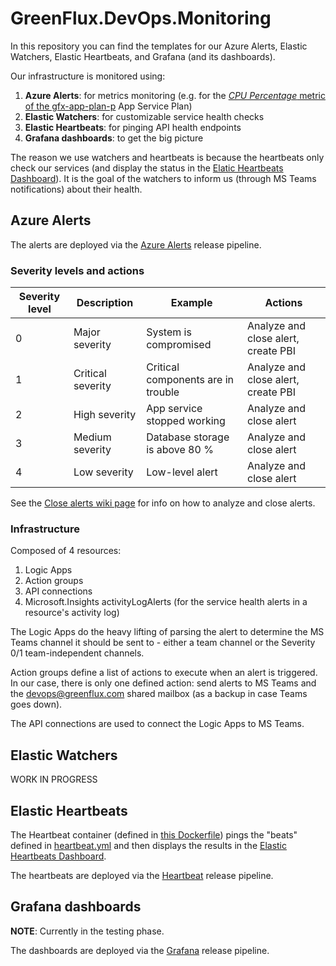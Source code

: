 # GreenFlux.DevOps.Monitoring

In this repository you can find the templates for our Azure Alerts, Elastic Watchers, Elastic Heartbeats, and Grafana (and its dashboards).

Our infrastructure is monitored using:

1. **Azure Alerts**: for metrics monitoring (e.g. for the [_CPU Percentage_ metric of the gfx-app-plan-p](https://portal.azure.com/#@greenflux.com/blade/Microsoft_Azure_MonitoringMetrics/Metrics.ReactView/Referer/MetricsExplorer/ResourceId/%2Fsubscriptions%2F58d729f3-33af-4981-84ca-93e537fbdfbc%2FresourceGroups%2Fgfx-app-p%2Fproviders%2FMicrosoft.Web%2Fserverfarms%2Fgfx-app-plan-p/TimeContext/%7B%22relative%22%3A%7B%22duration%22%3A86400000%7D%2C%22showUTCTime%22%3Afalse%2C%22grain%22%3A1%7D/ChartDefinition/%7B%22v2charts%22%3A%5B%7B%22metrics%22%3A%5B%7B%22resourceMetadata%22%3A%7B%22id%22%3A%22%2Fsubscriptions%2F58d729f3-33af-4981-84ca-93e537fbdfbc%2FresourceGroups%2Fgfx-app-p%2Fproviders%2FMicrosoft.Web%2Fserverfarms%2Fgfx-app-plan-p%22%7D%2C%22name%22%3A%22CpuPercentage%22%2C%22aggregationType%22%3A4%2C%22namespace%22%3A%22microsoft.web%2Fserverfarms%22%2C%22metricVisualization%22%3A%7B%22displayName%22%3A%22CPU%20Percentage%22%7D%7D%5D%2C%22title%22%3A%22Avg%20CPU%20Percentage%20for%20gfx-app-plan-p%22%2C%22titleKind%22%3A1%2C%22visualization%22%3A%7B%22chartType%22%3A2%2C%22legendVisualization%22%3A%7B%22isVisible%22%3Atrue%2C%22position%22%3A2%2C%22hideSubtitle%22%3Afalse%7D%2C%22axisVisualization%22%3A%7B%22x%22%3A%7B%22isVisible%22%3Atrue%2C%22axisType%22%3A2%7D%2C%22y%22%3A%7B%22isVisible%22%3Atrue%2C%22axisType%22%3A1%7D%7D%7D%7D%5D%7D) App Service Plan)
2. **Elastic Watchers**: for customizable service health checks
3. **Elastic Heartbeats**: for pinging API health endpoints
4. **Grafana dashboards**: to get the big picture

The reason we use watchers and heartbeats is because the heartbeats only check our services (and display the status in the [Elatic Heartbeats Dashboard](https://aa72c8caf80943bab3ce3eb7a4bc0530.westeurope.azure.elastic-cloud.com:9243/app/uptime)). It is the goal of the watchers to inform us (through MS Teams notifications) about their health.

## Azure Alerts

The alerts are deployed via the [Azure Alerts](https://dev.azure.com/greenflux/Shared/_release?view=mine&_a=releases&definitionId=9) release pipeline.

### Severity levels and actions

| Severity level | Description       | Example                            | Actions                             |
|----------------|-------------------|------------------------------------|-------------------------------------|
| 0              | Major severity    | System is compromised              | Analyze and close alert, create PBI |
| 1              | Critical severity | Critical components are in trouble | Analyze and close alert, create PBI |
| 2              | High severity     | App service stopped working        | Analyze and close alert             |
| 3              | Medium severity   | Database storage is above 80 %     | Analyze and close alert             |
| 4              | Low severity      | Low-level alert                    | Analyze and close alert             |

See the [Close alerts wiki page](https://dev.azure.com/greenflux/Shared/_wiki/wikis/Shared.wiki/3972/Close-alerts) for info on how to analyze and close alerts.

### Infrastructure

Composed of 4 resources:

1. Logic Apps
2. Action groups
3. API connections
4. Microsoft.Insights activityLogAlerts (for the service health alerts in a resource's activity log)

The Logic Apps do the heavy lifting of parsing the alert to determine the MS Teams channel it should be sent to - either a team channel or the Severity 0/1 team-independent channels.

Action groups define a list of actions to execute when an alert is triggered. In our case, there is only one defined action: send alerts to MS Teams and the devops@greenflux.com shared mailbox (as a backup in case Teams goes down).

The API connections are used to connect the Logic Apps to MS Teams.

<!-- #### Logic Apps in-depth

We use 3 logic apps: 2 for metrics and 1 for service health alerts in a resource's activity log.

The reason we use 2 logic apps for metric alerts and not 1 is a legacy one that will be soon restructured: we hit the [nesting depth](https://docs.microsoft.com/en-us/azure/logic-apps/logic-apps-limits-and-config?tabs=azure-portal#workflow-definition-limits) with the first logic app, so our team created a second one to extend our monitoring capabilities. The second Logic App currently deals with the Charge Assist and Charge Station alerts.
-->

## Elastic Watchers

WORK IN PROGRESS
<!-- We have 2 types of watchers:

1. URL endpoints - index starting with 0 (e.g. _[001PROD-gsop-gfx-ocpicdrservice.json]()_)
2. Query watchers - index starting with 1 (e.g _[101GfxProdOcpiPublisherPost-CdrsSuccessfullyPublishedLessThan1.json]()_)

They are both deployed by the [Alerts - Elastic Watchers](https://dev.azure.com/greenflux/Shared/_release?view=mine&_a=releases&definitionId=11) release pipeline.

You can find the Watchers in [Elastic](https://aa72c8caf80943bab3ce3eb7a4bc0530.westeurope.azure.elastic-cloud.com:9243/app/management/insightsAndAlerting/watcher/watches). -->

## Elastic Heartbeats

The Heartbeat container (defined in [this Dockerfile](heartbeat/Dockerfile)) pings the "beats" defined in [heartbeat.yml](heartbeat/heartbeat.yml) and then displays the results in the [Elastic Heartbeats Dashboard](https://aa72c8caf80943bab3ce3eb7a4bc0530.westeurope.azure.elastic-cloud.com:9243/app/uptime).

The heartbeats are deployed via the [Heartbeat](https://dev.azure.com/greenflux/Shared/_release?definitionId=51&view=mine&_a=releases) release pipeline.

## Grafana dashboards

**NOTE**: Currently in the testing phase.

The dashboards are deployed via the [Grafana](https://dev.azure.com/greenflux/Shared/_release?_a=releases&view=mine&definitionId=49) release pipeline.
